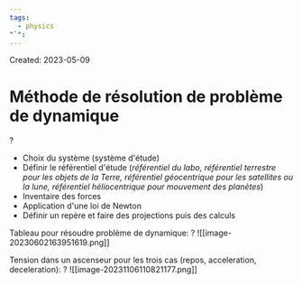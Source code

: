 ```yaml
---
tags:
  - physics
"`":
---
```

Created: 2023-05-09

# Méthode de résolution de problème de dynamique
?
- Choix du système (système d'étude)
- Définir le référentiel d'étude (*référentiel du labo, référentiel terrestre pour les objets de la Terre, référentiel géocentrique pour les satellites ou la lune, référentiel héliocentrique pour mouvement des planètes*)
- Inventaire des forces
- Application d'une loi de Newton
- Définir un repère et faire des projections puis des calculs 
<!--SR:!2023-12-06,55,170-->


Tableau pour résoudre problème de dynamique:
?
![[image-20230602163951619.png]]
<!--SR:!2024-02-02,145,244-->


Tension dans un ascenseur pour les trois cas (repos, acceleration, deceleration):
?
![[image-20231106110821177.png]]
<!--SR:!2023-11-27,6,201-->

